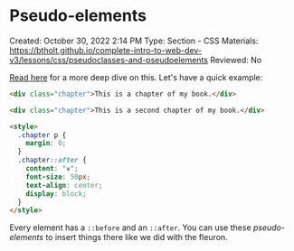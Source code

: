 # Pseudo-elements

Created: October 30, 2022 2:14 PM
Type: Section - CSS
Materials: https://btholt.github.io/complete-intro-to-web-dev-v3/lessons/css/pseudoclasses-and-pseudoelements
Reviewed: No

[Read here](https://css-tricks.com/almanac/selectors/a/after-and-before/) for a more deep dive on this. Let's have a quick example:

```html
<div class="chapter">This is a chapter of my book.</div>

<div class="chapter">This is a second chapter of my book.</div>

<style>
  .chapter p {
    margin: 0;
  }
  .chapter::after {
    content: "❦";
    font-size: 50px;
    text-align: center;
    display: block;
  }
</style>
```

Every element has a `::before` and an `::after`. You can use these *pseudo-elements* to insert things there like we did with the fleuron.